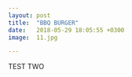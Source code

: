 ```yaml
---
layout: post
title:  "BBQ BURGER"
date:   2018-05-29 18:05:55 +0300
image:  11.jpg

---
```


TEST TWO